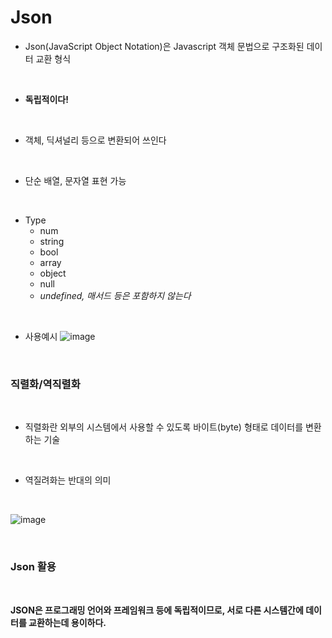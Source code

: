 <!-- 개발자 필수 지식 -->

<!-- Json -->
# Json

- Json(JavaScript Object Notation)은 Javascript 객체 문법으로 구조화된 데이터 교환 형식

<br>

- **독립적이다!**

<br>

- 객체, 딕셔널리 등으로 변환되어 쓰인다

<br>

- 단순 배열, 문자열 표현 가능

<br>

- Type
  - num
  - string
  - bool
  - array
  - object
  - null
  - *undefined, 매서드 등은 포함하지 않는다*

<br>

- 사용예시
![image](https://github.com/faces0312/TIL/assets/112464553/be066b45-1577-46ec-901b-c40e57fbdda1)

<br>

### 직렬화/역직렬화

<br>

- 직렬화란 외부의 시스템에서 사용할 수 있도록 바이트(byte) 형태로 데이터를 변환하는 기술

<br>

- 역질려화는 반대의 의미

<br>

![image](https://github.com/faces0312/TIL/assets/112464553/aa527f55-9821-4149-92f6-062311b8c017)

<br>

### Json 활용

<br>

**JSON은 프로그래밍 언어와 프레임워크 등에 독립적이므로, 서로 다른 시스템간에 데이터를 교환하는데 용이하다.**









